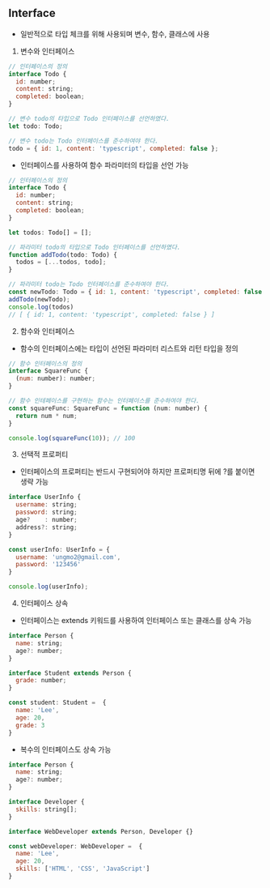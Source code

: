 ## Interface

- 일반적으로 타입 체크를 위해 사용되며 변수, 함수, 클래스에 사용
1. 변수와 인터페이스

```jsx
// 인터페이스의 정의
interface Todo {
  id: number;
  content: string;
  completed: boolean;
}

// 변수 todo의 타입으로 Todo 인터페이스를 선언하였다.
let todo: Todo;

// 변수 todo는 Todo 인터페이스를 준수하여야 한다.
todo = { id: 1, content: 'typescript', completed: false };
```

- 인터페이스를 사용하여 함수 파라미터의 타입을 선언 가능

```jsx
// 인터페이스의 정의
interface Todo {
  id: number;
  content: string;
  completed: boolean;
}

let todos: Todo[] = [];

// 파라미터 todo의 타입으로 Todo 인터페이스를 선언하였다.
function addTodo(todo: Todo) {
  todos = [...todos, todo];
}

// 파라미터 todo는 Todo 인터페이스를 준수하여야 한다.
const newTodo: Todo = { id: 1, content: 'typescript', completed: false };
addTodo(newTodo);
console.log(todos)
// [ { id: 1, content: 'typescript', completed: false } ]
```

2. 함수와 인터페이스
- 함수의 인터페이스에는 타입이 선언된 파라미터 리스트와 리턴 타입을 정의

```jsx
// 함수 인터페이스의 정의
interface SquareFunc {
  (num: number): number;
}

// 함수 인테페이스를 구현하는 함수는 인터페이스를 준수하여야 한다.
const squareFunc: SquareFunc = function (num: number) {
  return num * num;
}

console.log(squareFunc(10)); // 100
```

3. 선택적 프로퍼티
- 인터페이스의 프로퍼티는 반드시 구현되어야 하지만 프로퍼티명 뒤에 ?를 붙이면 생략 가능

```jsx
interface UserInfo {
  username: string;
  password: string;
  age?    : number;
  address?: string;
}

const userInfo: UserInfo = {
  username: 'ungmo2@gmail.com',
  password: '123456'
}

console.log(userInfo);
```

4. 인터페이스 상속
- 인터페이스는 extends 키워드를 사용하여 인터페이스 또는 클래스를 상속 가능

```jsx
interface Person {
  name: string;
  age?: number;
}

interface Student extends Person {
  grade: number;
}

const student: Student =  {
  name: 'Lee',
  age: 20,
  grade: 3
}
```

- 복수의 인터페이스도 상속 가능

```jsx
interface Person {
  name: string;
  age?: number;
}

interface Developer {
  skills: string[];
}

interface WebDeveloper extends Person, Developer {}

const webDeveloper: WebDeveloper =  {
  name: 'Lee',
  age: 20,
  skills: ['HTML', 'CSS', 'JavaScript']
}
```